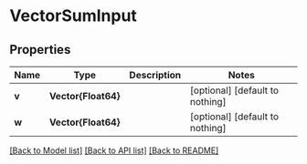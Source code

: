 # VectorSumInput


## Properties
Name | Type | Description | Notes
------------ | ------------- | ------------- | -------------
**v** | **Vector{Float64}** |  | [optional] [default to nothing]
**w** | **Vector{Float64}** |  | [optional] [default to nothing]


[[Back to Model list]](../README.md#models) [[Back to API list]](../README.md#api-endpoints) [[Back to README]](../README.md)


